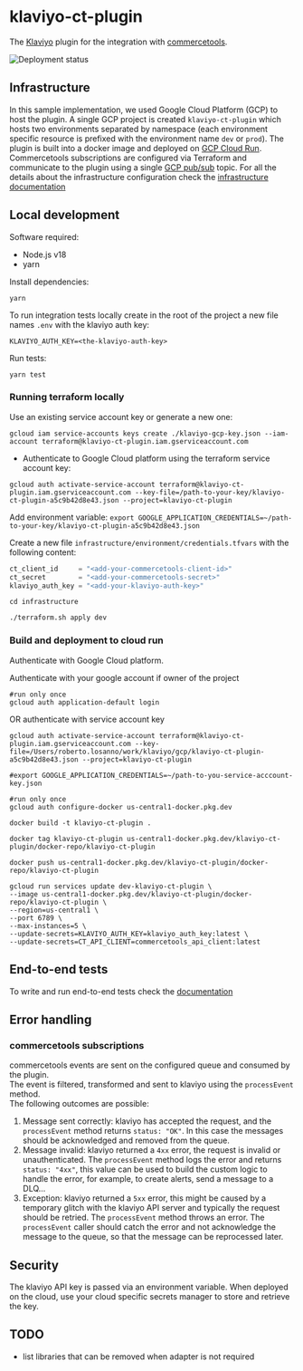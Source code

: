 # klaviyo-ct-plugin

The [Klaviyo](https://www.klaviyo.com/) plugin for the integration with [commercetools](https://commercetools.com/).

![Deployment status](https://github.com/e2x/klaviyo-ct-plugin/actions/workflows/plugin-deploy.yml/badge.svg)

## Infrastructure

In this sample implementation, we used Google Cloud Platform (GCP) to host the plugin.
A single GCP project is created `klaviyo-ct-plugin` which hosts two environments separated by namespace (each
environment specific resource is prefixed with the environment name `dev` or `prod`).
The plugin is built into a docker image and deployed on [GCP Cloud Run](https://cloud.google.com/run).
Commercetools subscriptions are configured via Terraform and communicate to the plugin using a
single [GCP pub/sub](https://cloud.google.com/pubsub) topic.
For all the details about the infrastructure configuration check
the [infrastructure documentation](docs/infrastructure.md)

## Local development

Software required:

* Node.js v18
* yarn

Install dependencies:

```shell
yarn 
```

To run integration tests locally create in the root of the project a new file names `.env` with the klaviyo auth key:

```dotenv
KLAVIYO_AUTH_KEY=<the-klaviyo-auth-key>
```

Run tests:

```shell
yarn test
```

### Running terraform locally

Use an existing service account key or generate a new one:

```shell
gcloud iam service-accounts keys create ./klaviyo-gcp-key.json --iam-account terraform@klaviyo-ct-plugin.iam.gserviceaccount.com
```

- Authenticate to Google Cloud platform using the terraform service account key:

```shell
gcloud auth activate-service-account terraform@klaviyo-ct-plugin.iam.gserviceaccount.com --key-file=/path-to-your-key/klaviyo-ct-plugin-a5c9b42d8e43.json --project=klaviyo-ct-plugin
```

Add environment variable:
`export GOOGLE_APPLICATION_CREDENTIALS=~/path-to-your-key/klaviyo-ct-plugin-a5c9b42d8e43.json`

Create a new file `infrastructure/environment/credentials.tfvars` with the following content:

```terraform
ct_client_id     = "<add-your-commercetools-client-id>"
ct_secret        = "<add-your-commercetools-secret>"
klaviyo_auth_key = "<add-your-klaviyo-auth-key>"
  ```

```shell
cd infrastructure
```

```shell
./terraform.sh apply dev
```

### Build and deployment to cloud run

Authenticate with Google Cloud platform.

Authenticate with your google account if owner of the project

```shell
#run only once
gcloud auth application-default login
```

OR authenticate with service account key

```shell
gcloud auth activate-service-account terraform@klaviyo-ct-plugin.iam.gserviceaccount.com --key-file=/Users/roberto.losanno/work/klaviyo/gcp/klaviyo-ct-plugin-a5c9b42d8e43.json --project=klaviyo-ct-plugin    

#export GOOGLE_APPLICATION_CREDENTIALS=~/path-to-you-service-acccount-key.json
```

```shell
#run only once
gcloud auth configure-docker us-central1-docker.pkg.dev
```

```shell
docker build -t klaviyo-ct-plugin .
```  

```shell
docker tag klaviyo-ct-plugin us-central1-docker.pkg.dev/klaviyo-ct-plugin/docker-repo/klaviyo-ct-plugin
```    

```shell
docker push us-central1-docker.pkg.dev/klaviyo-ct-plugin/docker-repo/klaviyo-ct-plugin
```  

```shell
gcloud run services update dev-klaviyo-ct-plugin \
--image us-central1-docker.pkg.dev/klaviyo-ct-plugin/docker-repo/klaviyo-ct-plugin \
--region=us-central1 \
--port 6789 \
--max-instances=5 \
--update-secrets=KLAVIYO_AUTH_KEY=klaviyo_auth_key:latest \
--update-secrets=CT_API_CLIENT=commercetools_api_client:latest
```

## End-to-end tests

To write and run end-to-end tests check the [documentation](docs/e2e-tests.md)

## Error handling

### commercetools subscriptions

commercetools events are sent on the configured queue and consumed by the plugin.  
The event is filtered, transformed and sent to klaviyo using the `processEvent` method.   
The following outcomes are possible:

1. Message sent correctly: klaviyo has accepted the request, and the `processEvent` method returns `status: "OK"`. In
   this
   case the messages should be acknowledged and removed from the queue.
2. Message invalid: klaviyo returned a `4xx` error, the request is invalid or unauthenticated. The `processEvent` method
   logs
   the error and returns `status: "4xx"`, this value can be used to build the custom logic to handle the error, for
   example, to create
   alerts, send a message to a DLQ...
3. Exception: klaviyo returned a `5xx` error, this might be caused by a temporary glitch with the klaviyo API server and
   typically the request should be retried.
   The `processEvent` method throws an error. The `processEvent` caller should catch the error and not acknowledge the
   message to the queue, so that the message can be reprocessed later.

## Security

The klaviyo API key is passed via an environment variable. When deployed on the cloud, use your cloud specific secrets
manager to store and retrieve the key.

## TODO

* list libraries that can be removed when adapter is not required
